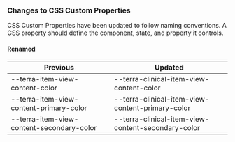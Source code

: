 ### Changes to CSS Custom Properties

CSS Custom Properties have been updated to follow naming conventions. A CSS property should define the component, state, and property it controls.

#### Renamed

| Previous | Updated |
|-|-|
| --terra-item-view-content-color | --terra-clinical-item-view-content-color |
| --terra-item-view-content-primary-color | --terra-clinical-item-view-content-primary-color |
| --terra-item-view-content-secondary-color | --terra-clinical-item-view-content-secondary-color |
